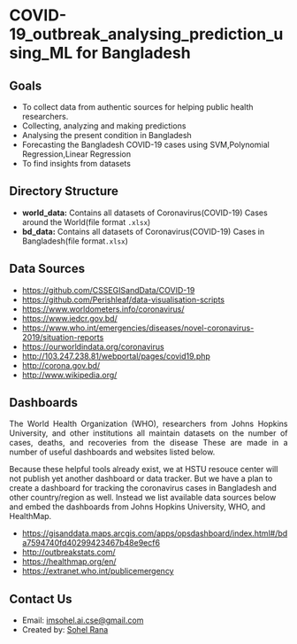 # COVID-19_outbreak_analysing_prediction_using_ML for Bangladesh

## Goals
- To collect data from authentic sources for helping public health researchers.
- Collecting, analyzing and making predictions 
- Analysing the present condition in Bangladesh
- Forecasting the Bangladesh COVID-19 cases using SVM,Polynomial Regression,Linear Regression
- To find insights from datasets 

## Directory Structure 
- **world_data:** Contains all datasets of Coronavirus(COVID-19) Cases around the World(file format `.xlsx`)
- **bd_data:** Contains all datasets of Coronavirus(COVID-19) Cases in Bangladesh(file format`.xlsx`)

## Data Sources 
-  https://github.com/CSSEGISandData/COVID-19
- https://github.com/Perishleaf/data-visualisation-scripts
- https://www.worldometers.info/coronavirus/
- https://www.iedcr.gov.bd/
- https://www.who.int/emergencies/diseases/novel-coronavirus-2019/situation-reports
- https://ourworldindata.org/coronavirus
- http://103.247.238.81/webportal/pages/covid19.php
- http://corona.gov.bd/
- http://www.wikipedia.org/

## Dashboards 
<p align="justify">
The World Health Organization (WHO), researchers from Johns Hopkins University, and other institutions all maintain datasets on the number of cases, deaths, and recoveries from the disease These are made in a number of useful dashboards and websites listed below.

Because these helpful tools already exist, we at HSTU resouce center  will not publish yet another dashboard or data tracker. But we have a plan to create a dashboard for tracking the coronavirus cases in Bangladesh and other country/region as well. Instead we list available data sources below and embed the dashboards from Johns Hopkins University, WHO, and HealthMap.
</p>

- https://gisanddata.maps.arcgis.com/apps/opsdashboard/index.html#/bda7594740fd40299423467b48e9ecf6
- http://outbreakstats.com/
- https://healthmap.org/en/
- https://extranet.who.int/publicemergency


## Contact Us 
- Email: imsohel.ai.cse@gmail.com
- Created by: [Sohel Rana](https://github.com/IM-SohelRana)
